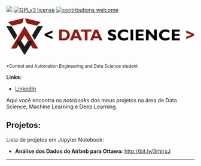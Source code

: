 [![](https://img.shields.io/badge/python-3.7+-blue.svg)](https://www.python.org/downloads/release/python-365/) [![GPLv3 license](https://img.shields.io/badge/License-GPLv3-blue.svg)](http://perso.crans.org/besson/LICENSE.html) [![contributions welcome](https://img.shields.io/badge/contributions-welcome-brightgreen.svg?style=flat)](https://github.com/WladerRR/DataScience/issues)

<p align="center">
  <img src="logo.png" >
</p>

<sub>*Control and Automation Engineering and Data Science student</sub>

**Links:**
* [LinkedIn](https://www.linkedin.com/in/wladerson)

Aqui você encontra os *notebooks* dos meus projetos na área de Data Science, Machine Learning e Deep Learning.

## Projetos:
Lista de projetos em Jupyter Notebook:

* **Análise dos Dados do Airbnb para Ottawa:** http://bit.ly/3rhlrxJ

---

